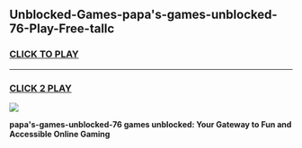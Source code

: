 
## Unblocked-Games-papa's-games-unblocked-76-Play-Free-tallc
<h3>
<a href="https://premium76.site?title=papa's-games-unblocked-76&ref=10A">CLICK TO PLAY</a></h3>
<hr>

<h3>
<a href="https://premium76.site?title=papa's-games-unblocked-76&ref=10A">CLICK 2 PLAY</a>
  
</h3>

<a href="https://premium76.site?title=papa's-games-unblocked-76&ref=10A"><img src="https://clearcache.store/games.png"></a>


**papa's-games-unblocked-76 games unblocked: Your Gateway to Fun and Accessible Online Gaming**
